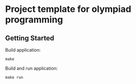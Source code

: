 # Project template for olympiad programming



## Getting Started
Build application:

    make

Build and run application:

    make run